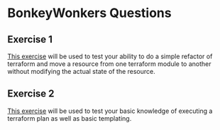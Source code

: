 # BonkeyWonkers Questions

## Exercise 1

[This exercise](./exercise1/README.md) will be used to test your ability to do a
simple refactor of terraform and move a resource from one terraform
module to another without modifying the actual state of the resource.

## Exercise 2

[This exercise](./exercise2/README.md) will be used to test your basic
knowledge of executing a terraform plan as well as basic templating.
